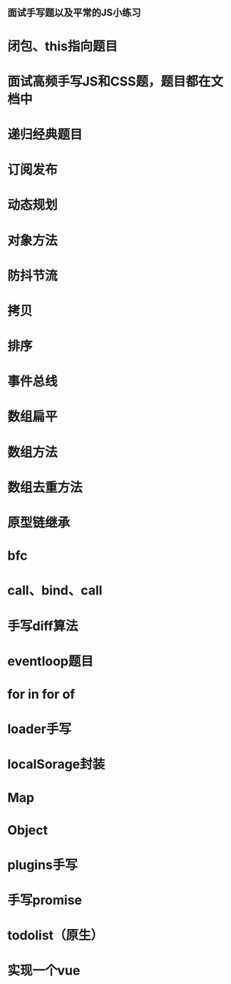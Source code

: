 ## 面试手写题以及平常的JS小练习
# 闭包、this指向题目
# 面试高频手写JS和CSS题，题目都在文档中
# 递归经典题目
# 订阅发布
# 动态规划
# 对象方法
# 防抖节流
# 拷贝
# 排序
# 事件总线
# 数组扁平
# 数组方法
# 数组去重方法
# 原型链继承
# bfc
# call、bind、call
# 手写diff算法
# eventloop题目
# for in for of
# loader手写
# localSorage封装
# Map
# Object
# plugins手写
# 手写promise
# todolist（原生）
# 实现一个vue